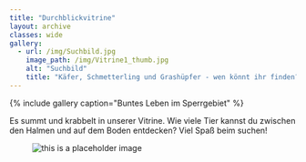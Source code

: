 ```yaml
---
title: "Durchblickvitrine"
layout: archive
classes: wide
gallery:
  - url: /img/Suchbild.jpg
    image_path: /img/Vitrine1_thumb.jpg
    alt: "Suchbild"
    title: "Käfer, Schmetterling und Grashüpfer - wen könnt ihr finden?"
---
```

{% include gallery caption="Buntes Leben im Sperrgebiet" %}

Es summt und krabbelt in unserer Vitrine. Wie viele Tier kannst du zwischen den Halmen und auf dem Boden entdecken? Viel Spaß beim suchen!

<figure><img src="/2DWorld/img/Suchbild.jpg" alt="this is a placeholder image"></figure>
